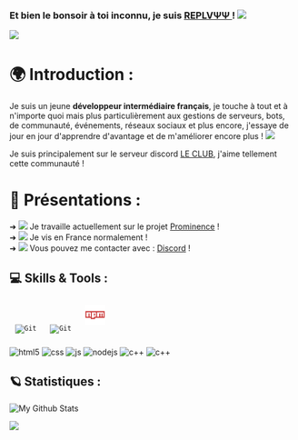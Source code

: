 ### Et bien le bonsoir à toi inconnu, je suis [REPLVΨΨ ](https://thomasbnt.dev) ! <img src="https://cdn.discordapp.com/emojis/815545507358310402.gif?v=1" width="25px">

<p>
<img src="https://cdn.discordapp.com/attachments/821278110410080270/822501516068782150/NotReplayy.jpg" width="512">
</p>

# 🌍 Introduction :
<p>

Je suis un jeune **développeur intermédiaire français**, je touche à tout et à n'importe quoi mais plus particulièrement aux gestions de serveurs, bots, de communauté, événements, réseaux sociaux et plus encore, j'essaye de jour en jour d'apprendre d'avantage et de m'améliorer encore plus ! <img src="https://cdn.discordapp.com/emojis/817145756699328512.gif?v=1?v=1" width="25px">

Je suis principalement sur le serveur discord [LE CLUB](https://discord.gg/ZqBrhNrdyt), j'aime tellement cette communauté !

# 💸 Présentations :
<p>

➜ <img src="https://cdn.discordapp.com/emojis/819163207628357632.gif?v=1?v=1?v=1" width="25px"> Je travaille actuellement sur le projet [Prominence](https://discord.gg/ZqBrhNrdyt) !
\
➜ <img src="https://cdn.discordapp.com/emojis/811047157678866482.png?v=1?v=1?v=1?v=1?v=1" width="25px"> Je vis en France normalement ! 
\
➜ <img src="https://cdn.discordapp.com/emojis/777284269541163018.gif?v=1?v=1?v=1?v=1" width="25px"> Vous pouvez me contacter avec : [Discord](https://discord.com/users/654410003389874186) !

## 💻 Skills & Tools :

<p>
<code><img style="margin: 10px" src="https://www.vectorlogo.zone/logos/git-scm/git-scm-icon.svg" alt="Git" height="35" /></code> <code><img style="margin: 10px" src="https://raw.githubusercontent.com/coderjojo/coderjojo/master/img/github.svg" alt="Git" height="35" /></code> <code><img style="margin: 10px" src="https://raw.githubusercontent.com/devicons/devicon/master/icons/npm/npm-original-wordmark.svg" alt="NPM" height="35" /></code>
</p>

<p>
  <img alt="html5" src="https://img.shields.io/badge/-HTML5-E34F26?style=flat-square&logo=html5&logoColor=white" />
  <img alt="css" src="https://camo.githubusercontent.com/ea09b801075f98d5e99617ac60666e2fc62d9afa856685630f968995998887dc/68747470733a2f2f696d672e736869656c64732e696f2f62616467652f2d5048502d4646423132303f7374796c653d666c61742d737175617265266c6f676f3d706870266c6f676f436f6c6f723d7768697465" />
  <img alt="js" src="https://img.shields.io/badge/-Javascript-FFEE00?style=flat-square&logo=javascript&logoColor=black" />
  <img alt="nodejs" src="https://img.shields.io/badge/-NodeJS-43853D?style=flat-square&logo=Node.js&logoColor=white" />
  <img alt="c++" src="https://img.shields.io/badge/-C++-21B500?style=flat-square&logo=C++&logoColor=white" />
    <img alt="c++" src="https://camo.githubusercontent.com/e250519d1c904dd1703b9edfca6b020f3fd0a70e1fcca999e70664842c5c7f4c/68747470733a2f2f696d672e736869656c64732e696f2f62616467652f2d507974686f6e2d3231423530303f7374796c653d666c61742d737175617265266c6f676f3d707974686f6e266c6f676f436f6c6f723d7768697465" />
</p>
    
## 🪐 Statistiques :
<p>

   
<p>
<img alt="My Github Stats" src="https://github-readme-stats.vercel.app/api?username=REPLAYY&show_icons=true&hide_border=true" />
</p>
<p>
<img src="https://profile-counter.glitch.me/Derpinou/count.svg" />
</p>

